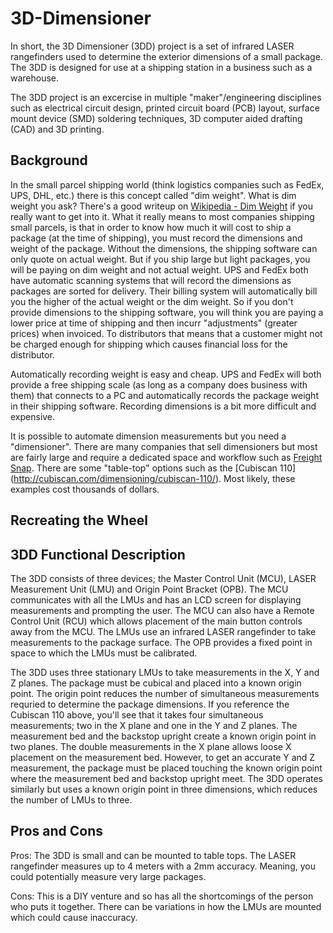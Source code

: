 # 3D-Dimensioner
In short, the 3D Dimensioner (3DD) project is a set of infrared LASER rangefinders used to determine the exterior dimensions of a small package. The 3DD is designed for use at a shipping station in a business such as a warehouse. 

The 3DD project is an excercise in multiple "maker"/engineering disciplines such as electrical circuit design, printed circuit board (PCB) layout, surface mount device (SMD) soldering techniques, 3D computer aided drafting (CAD) and 3D printing. 

## Background
In the small parcel shipping world (think logistics companies such as FedEx, UPS, DHL, etc.) there is this concept called "dim weight". What is dim weight you ask? There's a good writeup on [Wikipedia - Dim Weight](https://en.wikipedia.org/wiki/Dimensional_weight) if you really want to get into it. What it really means to most companies shipping small parcels, is that in order to know how much it will cost to ship a package (at the time of shipping), you must record the dimensions and weight of the package. Without the dimensions, the shipping software can only quote on actual weight. But if you ship large but light packages, you will be paying on dim weight and not actual weight. UPS and FedEx both have automatic scanning systems that will record the dimensions as packages are sorted for delivery. Their billing system will automatically bill you the higher of the actual weight or the dim weight. So if you don't provide dimensions to the shipping software, you will think you are paying a lower price at time of shipping and then incurr "adjustments" (greater prices) when invoiced. To  distributors that means that a customer might not be charged enough for shipping which causes financial loss for the distributor.

Automatically recording weight is easy and cheap. UPS and FedEx will both provide a free shipping scale (as long as a company does business with them) that connects to a PC and automatically records the package weight in their shipping software. Recording dimensions is a bit more difficult and expensive. 

It is possible to automate dimension measurements but you need a "dimensioner". There are many companies that sell dimensioners but most are fairly large and require a dedicated space and workflow such as [Freight Snap](http://www.freightsnap.com/fs-parcel-product/). There are some "table-top" options such as the [Cubiscan 110] (http://cubiscan.com/dimensioning/cubiscan-110/). Most likely, these examples cost thousands of dollars.

## Recreating the Wheel


## 3DD Functional Description

The 3DD consists of three devices; the Master Control Unit (MCU), LASER Measurement Unit (LMU) and Origin Point Bracket (OPB). The MCU communicates with all the LMUs and has an LCD screen for displaying measurements and prompting the user. The MCU can also have a Remote Control Unit (RCU) which allows placement of the main button controls away from the MCU. The LMUs use an infrared LASER rangefinder to take measurements to the package surface. The OPB provides a fixed point in space to which the LMUs must be calibrated.

The 3DD uses three stationary LMUs to take measurements in the X, Y and Z planes. The package must be cubical and placed into a known origin point. The origin point reduces the number of simultaneous measurements requried to determine the package dimensions. If you reference the Cubiscan 110 above, you'll see that it takes four simultaneous measurements; two in the X plane and one in the Y and Z planes. The measurement bed and the backstop upright create a known origin point in two planes. The double measurements in the X plane allows loose X placement on the measurement bed. However, to get an accurate Y and Z measurement, the package must be placed touching the known origin point where the measurement bed and backstop upright meet. The 3DD operates similarly but uses a known origin point in three dimensions, which reduces the number of LMUs to three.

## Pros and Cons
Pros:
The 3DD is small and can be mounted to table tops.
The LASER rangefinder measures up to 4 meters with a 2mm accuracy. Meaning, you could potentially measure very large packages.

Cons:
This is a DIY venture and so has all the shortcomings of the person who puts it together.
There can be variations in how the LMUs are mounted which could cause inaccuracy.

